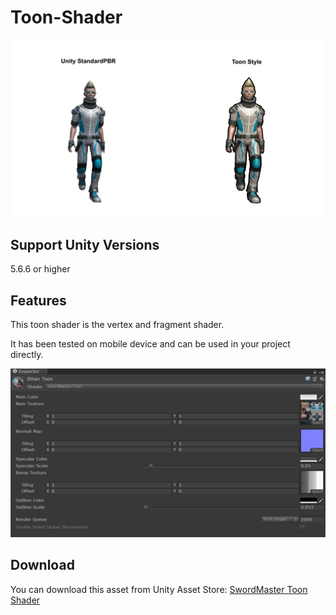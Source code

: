 # Toon-Shader
![image](https://github.com/swordmaster003/Toon-Shader/blob/master/Screenshots/Cover.png)

## Support Unity Versions

5.6.6 or higher

## Features

This toon shader is the vertex and fragment shader.

It has been tested on mobile device and can be used in your project directly.

![image](https://github.com/swordmaster003/Toon-Shader/blob/master/Screenshots/1.png)

## Download

You can download this asset from Unity Asset Store:
[SwordMaster Toon Shader](https://assetstore.unity.com/packages/vfx/shaders/swordmaster-toon-shader-100159)
